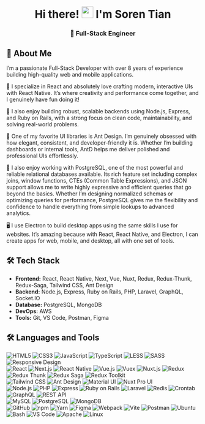 <div align="center">
  <h1>Hi there! <img src="https://raw.githubusercontent.com/kaueMarques/kaueMarques/master/hi.gif" width="30px"/> I'm Soren Tian</h1>
  <h3>🚀 Full-Stack Engineer</h3>
</div>

## 👋 About Me
I’m a passionate Full-Stack Developer with over 8 years of experience building high-quality web and mobile applications.

💙 I specialize in React and absolutely love crafting modern, interactive UIs with React Native. It’s where creativity and performance come together, and I genuinely have fun doing it!

🚀 I also enjoy building robust, scalable backends using Node.js, Express, and Ruby on Rails, with a strong focus on clean code, maintainability, and solving real-world problems.

🎨 One of my favorite UI libraries is Ant Design. I’m genuinely obsessed with how elegant, consistent, and developer-friendly it is. Whether I’m building dashboards or internal tools, AntD helps me deliver polished and professional UIs effortlessly.

🧠 I also enjoy working with PostgreSQL, one of the most powerful and reliable relational databases available. Its rich feature set including complex joins, window functions, CTEs (Common Table Expressions), and JSON support allows me to write highly expressive and efficient queries that go beyond the basics. Whether I’m designing normalized schemas or optimizing queries for performance, PostgreSQL gives me the flexibility and confidence to handle everything from simple lookups to advanced analytics.

🖥️ I use Electron to build desktop apps using the same skills I use for websites. It’s amazing because with React, React Native, and Electron, I can create apps for web, mobile, and desktop, all with one set of tools.

## 🛠 Tech Stack
- **Frontend:** React, React Native, Next, Vue, Nuxt, Redux, Redux-Thunk, Redux-Saga, Tailwind CSS, Ant Design
- **Backend:** Node.js, Express, Ruby on Rails, PHP, Laravel, GraphQL, Socket.IO
- **Database:** PostgreSQL, MongoDB 
- **DevOps:** AWS
- **Tools:** Git, VS Code, Postman, Figma

## 🛠 Languages and Tools

![HTML5](https://img.shields.io/badge/HTML5-E34F26?style=flat&logo=html5&logoColor=white)
![CSS3](https://img.shields.io/badge/CSS3-1572B6?style=flat&logo=css3&logoColor=white)
![JavaScript](https://img.shields.io/badge/JavaScript-F7DF1E?style=flat&logo=javascript&logoColor=black)
![TypeScript](https://img.shields.io/badge/TypeScript-3178C6?style=flat&logo=typescript&logoColor=white)
![LESS](https://img.shields.io/badge/LESS-1D365D?style=flat&logo=less&logoColor=white)
![SASS](https://img.shields.io/badge/SASS-CC6699?style=flat&logo=sass&logoColor=white)
![Responsive Design](https://img.shields.io/badge/Responsive_Design-00BFFF?style=flat&logo=css3&logoColor=white)  
![React](https://img.shields.io/badge/React-61DAFB?style=flat&logo=react&logoColor=black)
![Next.js](https://img.shields.io/badge/Next.js-000000?style=flat&logo=nextdotjs&logoColor=white)
![React Native](https://img.shields.io/badge/React_Native-61DAFB?style=flat&logo=react&logoColor=black)
![Vue.js](https://img.shields.io/badge/Vue.js-4FC08D?style=flat&logo=vue.js&logoColor=white)
![Vuex](https://img.shields.io/badge/Vuex-35495E?style=flat&logo=vue.js&logoColor=white)
![Nuxt.js](https://img.shields.io/badge/Nuxt.js-00DC82?style=flat&logo=nuxt.js&logoColor=white)
![Redux](https://img.shields.io/badge/Redux-764ABC?style=flat&logo=redux&logoColor=white)
![Redux Thunk](https://img.shields.io/badge/Redux_Thunk-764ABC?style=flat&logo=redux&logoColor=white)
![Redux Saga](https://img.shields.io/badge/Redux_Saga-764ABC?style=flat&logo=redux&logoColor=white)
![Redux Toolkit](https://img.shields.io/badge/Redux_Toolkit-764ABC?style=flat&logo=redux&logoColor=white)  
![Tailwind CSS](https://img.shields.io/badge/Tailwind_CSS-06B6D4?style=flat&logo=tailwindcss&logoColor=white)
![Ant Design](https://img.shields.io/badge/Ant_Design-0170FE?style=flat&logo=antdesign&logoColor=white)
![Material UI](https://img.shields.io/badge/Material_UI-007FFF?style=flat&logo=mui&logoColor=white)
![Nuxt Pro UI](https://img.shields.io/badge/Nuxt_Pro_UI-18181B?style=flat&logo=nuxtdotjs&logoColor=white)  
![Node.js](https://img.shields.io/badge/Node.js-339933?style=flat&logo=nodedotjs&logoColor=white)
![PHP](https://img.shields.io/badge/PHP-777BB4?style=flat&logo=php&logoColor=white)
![Express](https://img.shields.io/badge/Express-000000?style=flat&logo=express&logoColor=white)
![Ruby on Rails](https://img.shields.io/badge/Ruby_on_Rails-CC0000?style=flat&logo=ruby-on-rails&logoColor=white)
![Laravel](https://img.shields.io/badge/Laravel-FF2D20?style=flat&logo=laravel&logoColor=white)
![Redis](https://img.shields.io/badge/Redis-D32F2F?style=flat&logo=redis&logoColor=white)
![Crontab](https://img.shields.io/badge/Crontab-4EAA25?style=flat&logo=gnu-bash&logoColor=white)
![GraphQL](https://img.shields.io/badge/GraphQL-E10098?style=flat&logo=graphql&logoColor=white)
![REST API](https://img.shields.io/badge/REST_API-009688?style=flat)  
![MySQL](https://img.shields.io/badge/MySQL-4479A1?style=flat&logo=mysql&logoColor=white)
![PostgreSQL](https://img.shields.io/badge/PostgreSQL-4169E1?style=flat&logo=postgresql&logoColor=white)
![MongoDB](https://img.shields.io/badge/MongoDB-47A248?style=flat&logo=mongodb&logoColor=white)  
![GitHub](https://img.shields.io/badge/GitHub-181717?style=flat&logo=github&logoColor=white)
![npm](https://img.shields.io/badge/npm-CB3837?style=flat&logo=npm&logoColor=white)
![Yarn](https://img.shields.io/badge/Yarn-2C8EBB?style=flat&logo=yarn&logoColor=white)
![Figma](https://img.shields.io/badge/Figma-F24E1E?style=flat&logo=figma&logoColor=white)
![Webpack](https://img.shields.io/badge/webpack-8DD6F9?style=flat&logo=webpack&logoColor=black)
![Vite](https://img.shields.io/badge/Vite-646CFF?style=flat&logo=vite&logoColor=white)
![Postman](https://img.shields.io/badge/Postman-FF6C37?style=flat&logo=postman&logoColor=white)
![Ubuntu](https://img.shields.io/badge/Ubuntu-E95420?style=flat&logo=ubuntu&logoColor=white)
![Bash](https://img.shields.io/badge/Bash-4EAA25?style=flat&logo=gnu-bash&logoColor=white)
![VS Code](https://img.shields.io/badge/VS_Code-007ACC?style=flat&logo=visual-studio-code&logoColor=white)
![Apache](https://img.shields.io/badge/Apache-CA1F1F?style=flat&logo=apache&logoColor=white)
![Linux](https://img.shields.io/badge/Linux-FCC624?style=flat&logo=linux&logoColor=black)

